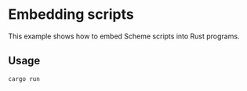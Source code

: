 # Embedding scripts

This example shows how to embed Scheme scripts into Rust programs.

## Usage

```sh
cargo run
```
